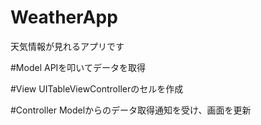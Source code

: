 # WeatherApp
天気情報が見れるアプリです

#Model
APIを叩いてデータを取得

#View
UITableViewControllerのセルを作成

#Controller
Modelからのデータ取得通知を受け、画面を更新
